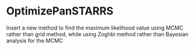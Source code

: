 # OptimizePanSTARRS
Insert a new method to find the maximum likelihood value using MCMC rather than grid method, while using Zoghbi method rather than Bayesian analysis for the MCMC 
